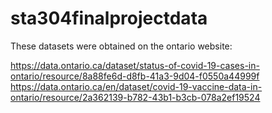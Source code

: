 # sta304finalprojectdata

These datasets were obtained on the ontario website: 

https://data.ontario.ca/dataset/status-of-covid-19-cases-in-ontario/resource/8a88fe6d-d8fb-41a3-9d04-f0550a44999f
https://data.ontario.ca/en/dataset/covid-19-vaccine-data-in-ontario/resource/2a362139-b782-43b1-b3cb-078a2ef19524


